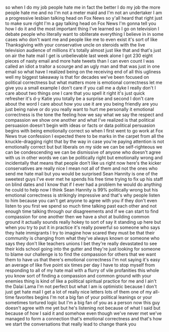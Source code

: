 
so when I do my job people hate me in
fact the better I do my job the more
people hate me and no I&#39;m not a meter
maid
and I&#39;m not an undertaker I am a
progressive lesbian talking head on Fox
News so y&#39;all heard that right just to
make sure right I&#39;m a gay talking head
on Fox News I&#39;m gonna tell you how I do
it and the most important thing I&#39;ve
learned so I go on television I debate
people who literally want to obliterate
everything I believe in in some cases
who don&#39;t want me and people like me to
even exist it&#39;s sort of like
Thanksgiving with your conservative
uncle on steroids with the live
television audience of millions it&#39;s
totally almost just like that and that&#39;s
just on air the hate mail I get is
unbelievable last week alone
I got 230 eight pieces of nasty email
and more hate tweets than I can even
count
I was called an idiot a traitor a
scourge and an ugly man and that was
just in one email so what have I
realized being on the receiving end of
all this ugliness well my biggest
takeaway is that for decades we&#39;ve been
focused on political correctness but
what matters more is emotional
correctness let me give you a small
example I don&#39;t care if you call me a
dyke I really don&#39;t I care about two
things one I care that you spell it
right
it&#39;s just quick refresher it&#39;s d-y Katie
you totally be a surprise and second I
don&#39;t care about the word I care about
how you use it are you being friendly
are you just being naive or do you
really want to hurt me personally it
emotional correctness is the tone the
feeling how we say what we say the
respect and compassion we show one
another and what I&#39;ve realized is that
political persuasion doesn&#39;t begin with
ideas or facts or data political
persuasion begins with being emotionally
correct so when I first went to go work
at Fox News true confession I expected
there to be marks in the carpet from all
the knuckle-dragging right that by the
way in case you&#39;re paying attention is
not emotionally correct but but liberals
on my side we can be self-righteous we
can be condescending we can be
dismissive of anyone who doesn&#39;t agree
with us in other words we can be
politically right but emotionally wrong
and incidentally that means that people
don&#39;t like us right now here&#39;s the
kicker
conservatives are really nice I mean not
all of them and not the ones who send me
hate mail but you would be surprised
Sean Hannity is one of the sweetest guys
I&#39;ve ever met he spends his free time
trying to fix up his staff on blind
dates
and I know that if I ever had a problem
he would do anything he could to help
now I think Sean Hannity is 99%
politically wrong but his emotional
correctness is strikingly impressive and
that&#39;s why people listen to him because
you can&#39;t get anyone to agree with you
if they don&#39;t even listen to you first
we spend so much time talking past each
other and not enough time talking
through our disagreements and if we can
start to find compassion for one another
then we have a shot at building common
ground it actually sounds really hokey
to sort of say it standing up here but
when you try to put it in practice it&#39;s
really powerful
so someone who says they hate immigrants
I try to imagine how scared they must be
that their community is changing from
what they&#39;ve always known or someone who
says they don&#39;t like teachers unions I
bet they&#39;re really devastated to see
their kids school going into the gutter
and they&#39;re just looking for someone to
blame our challenge is to find the
compassion for others that we want them
to have us that there&#39;s emotional
correctness I&#39;m not saying it&#39;s easy an
average of like five point six times per
day I have to stop myself from
responding to all of my hate mail with a
flurry of vile profanities this whole
you know sort of finding a compassion
and common ground with your enemies
thing is kind of like a political
spiritual practice for me and I ain&#39;t
the Dalai Lama I&#39;m not perfect but what
I am is optimistic because I don&#39;t just
get hate mail I get a lot of really nice
letters lots of them
one of my all-time favorites begins I&#39;m
not a big fan of your political leanings
or your sometimes tortured logic but I&#39;m
a big fan of you as a person now this
guy doesn&#39;t agree with me yet
but he&#39;s listening not because of what I
said but because of how I said it and
somehow even though we&#39;ve never met
we&#39;ve managed to form a connection
that&#39;s emotional correctness and that&#39;s
how we start the conversations that
really lead to change thank you
